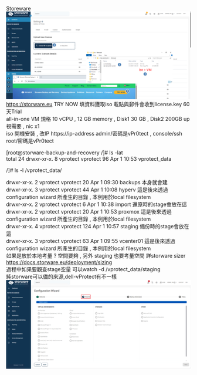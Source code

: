 Storeware <br>
![storeware ](image/storeware-1.png)
https://storware.eu   TRY NOW 填資料獲取iso 載點與郵件會收到license.key 60天Trial <br>
all-in-one VM 規格  10 vCPU , 12 GB memory , Disk1 30 GB , Disk2 200GB up視需要 , nic x1  <br>
iso 開機安裝 , 改IP 
https://ip-address   admin/密碼是vPr0tect   , console/ssh root/密碼是vPr0tect<br>

[root@storware-backup-and-recovery /]# ls -lat<br>
total 24
drwxr-xr-x.   8 vprotect vprotect   96 Apr  1 10:53 vprotect_data<br>

 /]# ls -l /vprotect_data/<br>

drwxr-xr-x. 2 vprotect vprotect  20 Apr  1 09:30 backups  本身就會建<br>
drwxr-xr-x. 3 vprotect vprotect  44 Apr  1 10:08 hyperv   這是後來透過configuration wizard  所產生的目錄 , 本例用於local filesystem<br>
drwxr-xr-x. 2 vprotect vprotect   6 Apr  1 10:38 import   還原時的stage會放在這<br>
drwxr-xr-x. 2 vprotect vprotect  20 Apr  1 10:53 proxmox  這是後來透過configuration wizard  所產生的目錄 , 本例用於local filesystem<br>
drwxr-xr-x. 4 vprotect vprotect 124 Apr  1 10:57 staging  備份時的stage會放在這<br>
drwxr-xr-x. 3 vprotect vprotect  63 Apr  1 09:55 vcenter01 這是後來透過configuration wizard  所產生的目錄 , 本例用於local filesystem<br>
如果是放於本地考量 ? 空間要夠 , 另外 staging 也要考量空間 詳storware sizer  https://docs.storware.eu/deployment/sizing   <br>
過程中如果要觀查stage空量 可以watch -d /vprotect_data/staging  <br>
純storware可以備的來源,dell-vProtect有不一樣
![storeware ](image/backup-source.png)
